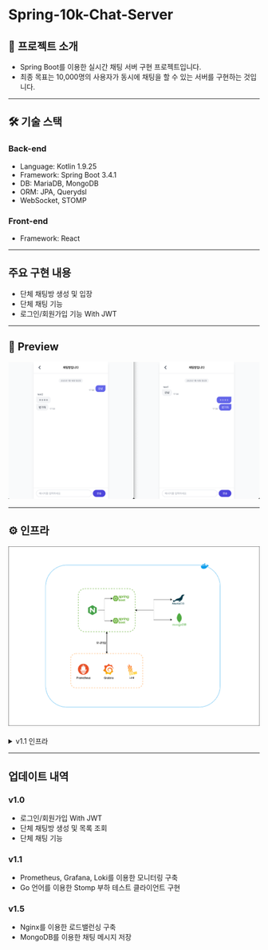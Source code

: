 # Spring-10k-Chat-Server

## 📖 프로젝트 소개

- Spring Boot를 이용한 실시간 채팅 서버 구현 프로젝트입니다.
- 최종 목표는 10,000명의 사용자가 동시에 채팅을 할 수 있는 서버를 구현하는 것입니다.

---

## 🛠️ ️기술 스택

### Back-end

- Language: Kotlin 1.9.25
- Framework: Spring Boot 3.4.1
- DB: MariaDB, MongoDB
- ORM: JPA, Querydsl
- WebSocket, STOMP

### Front-end

- Framework: React

---

## 주요 구현 내용

- 단체 채팅방 생성 및 입장
- 단체 채팅 기능
- 로그인/회원가입 기능 With JWT

---

## 🎥 Preview

![미리보기](./assets/preview.png)

---

## ⚙️ 인프라

<img src="./assets/infra-v1.5.png" alt="인프라">

<br>
<br>
<details>
<summary>v1.1 인프라</summary>
<img src="./assets/infra-v1.1.png" alt="인프라">
</details>

---

## 업데이트 내역

### v1.0

- 로그인/회원가입 With JWT
- 단체 채팅방 생성 및 목록 조회
- 단체 채팅 기능

### v1.1

- Prometheus, Grafana, Loki를 이용한 모니터링 구축
- Go 언어를 이용한 Stomp 부하 테스트 클라이언트 구현

### v1.5

- Nginx를 이용한 로드밸런싱 구축
- MongoDB를 이용한 채팅 메시지 저장
